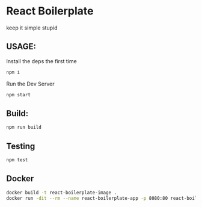 # React Boilerplate

keep it simple stupid

## USAGE:

Install the deps the first time

```sh
npm i
```

Run the Dev Server

```sh
npm start
```

## Build:

```sh
npm run build
```

## Testing

```sh
npm test
```

## Docker

```sh
docker build -t react-boilerplate-image .
docker run -dit --rm --name react-boilerplate-app -p 8080:80 react-boilerplate-image
```
